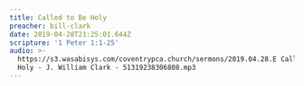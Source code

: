 ```yaml
---
title: Called to Be Holy
preacher: bill-clark
date: 2019-04-28T21:25:01.644Z
scripture: '1 Peter 1:1-25'
audio: >-
  https://s3.wasabisys.com/coventrypca.church/sermons/2019.04.28.E Called to Be
  Holy - J. William Clark - 51319238306808.mp3
---
```

